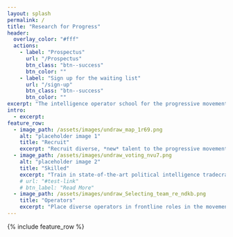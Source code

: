 ```yaml
---
layout: splash
permalink: /
title: "Research for Progress"
header:
  overlay_color: "#fff"
  actions:
    - label: "Prospectus"
      url: "/Prospectus"
      btn_class: "btn--success"
      btn_color: ""
    - label: "Sign up for the waiting list"
      url: "/sign-up"
      btn_class: "btn--success"
      btn_color: ""
excerpt: "The intelligence operator school for the progressive movement."
intro: 
  - excerpt:
feature_row:
  - image_path: /assets/images/undraw_map_1r69.png
    alt: "placeholder image 1"
    title: "Recruit"
    excerpt: "Recruit diverse, *new* talent to the progressive movement"
  - image_path: /assets/images/undraw_voting_nvu7.png
    alt: "placeholder image 2"
    title: "Skilled"
    excerpt: "Train in state-of-the-art political intelligence tradecraft."
    # url: "#test-link"
    # btn_label: "Read More"
  - image_path: /assets/images/undraw_Selecting_team_re_ndkb.png
    title: "Operators"
    excerpt: "Place diverse operators in frontline roles in the movement."
---
```

{% include feature_row %}
